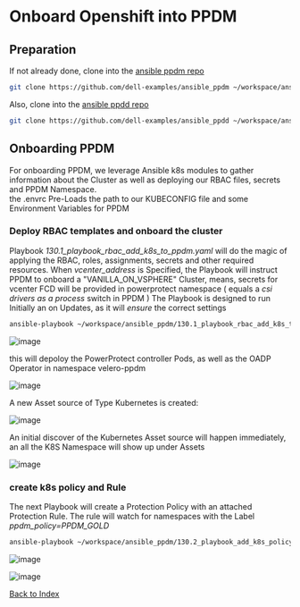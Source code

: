 # Onboard Openshift into PPDM


## Preparation
If not already done, clone into the  [ansible ppdm repo](https://github.com/dell-examples/ansible_ppdm)

```bash
git clone https://github.com/dell-examples/ansible_ppdm ~/workspace/ansible_ppdm
```

Also, clone into the [ansible ppdd repo](https://github.com/dell-examples/ansible_ppdm)

```bash
git clone https://github.com/dell-examples/ansible_ppdd ~/workspace/ansible_ppdd
```
## Onboarding PPDM
For onboarding PPDM, we leverage Ansible k8s modules to gather information about the Cluster as well as deploying our RBAC files, secrets and PPDM Namespace.  
the .envrc Pre-Loads the path to our KUBECONFIG file and some Environment Variables for PPDM


### Deploy RBAC templates and onboard the cluster
Playbook *130.1_playbook_rbac_add_k8s_to_ppdm.yaml* will do the magic of applying the RBAC, roles, assignments, secrets and other required resources. When *vcenter_address* is Specified, the Playbook will instruct PPDM to onboard a "VANILLA_ON_VSPHERE" Cluster, means, secrets for vcenter FCD will be provided in powerprotect namespace ( equals a *csi drivers as a process* switch in PPDM )
The Playbook is designed to run Initially an on Updates, as it will *ensure* the correct settings 

```bash
ansible-playbook ~/workspace/ansible_ppdm/130.1_playbook_rbac_add_k8s_to_ppdm.yaml -e vcenter_address=vcenter01.demo.local
```
![image](https://github.com/bob-builds-labs/bob-builds-labs.github.io/assets/8255007/8a9a0523-b1b3-4d7d-91c1-26f60f0d833f)

this will depoloy the PowerProtect controller Pods, as well as the OADP Operator in namespace velero-ppdm

![image](https://github.com/bob-builds-labs/bob-builds-labs.github.io/assets/8255007/4721e62a-ff1a-4182-8370-d45a5e9985f5)

A new Asset source of Type Kubernetes is created:

![image](https://github.com/bob-builds-labs/bob-builds-labs.github.io/assets/8255007/318553da-0e51-4474-af1d-ce6c0eaf30da)


An initial  discover of the Kubernetes Asset source will happen immediately, an all the K8S Namespace will show up under Assets

![image](https://github.com/bob-builds-labs/bob-builds-labs.github.io/assets/8255007/cedf4009-ba16-4346-953b-c1202caa0610)



### create k8s policy and Rule

The next Playbook will create a Protection Policy with an attached Protection Rule. The rule will watch for namespaces with the Label *ppdm_policy=PPDM_GOLD*

```bash
ansible-playbook ~/workspace/ansible_ppdm/130.2_playbook_add_k8s_policy_and_rule.yaml
```
![image](https://github.com/bob-builds-labs/bob-builds-labs.github.io/assets/8255007/d8b6548c-1709-4e6e-9049-02f723c1f214)


![image](https://github.com/bob-builds-labs/bob-builds-labs.github.io/assets/8255007/0f266ec5-174a-4a87-b3d8-0b5833aa7f2f)

[Back to Index](./index.md#ansible-labs-for-bob-the-builder-2024)


